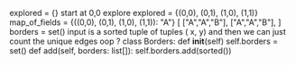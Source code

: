 explored = {}
start at 0,0
explore
explored = {(0,0), (0,1), (1,0), (1,1)}
map_of_fields = {((0,0), (0,1), (1,0), (1,1)): "A"}
[
    ["A","A","B"],
    ["A","A","B"],
]
borders = set() input is a sorted tuple of tuples ( x, y)
and then we can just count the unique edges
oop ?
class Borders:
    def __init__(self)
        self.borders = set()
    def add(self, borders: list[]):
        self.borders.add(sorted())
